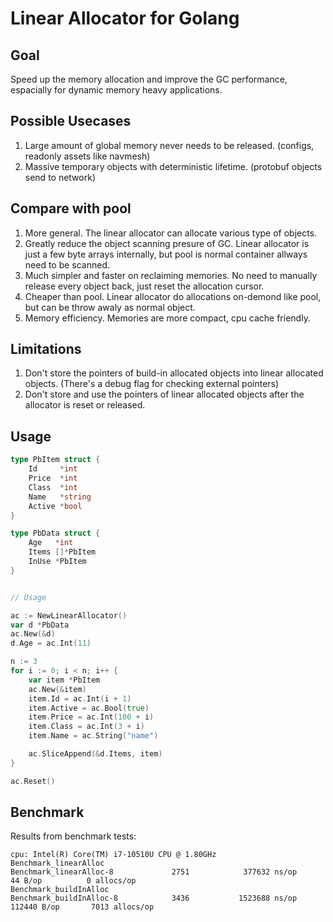 
# Linear Allocator for Golang

## Goal
Speed up the memory allocation and improve the GC performance, espacially for dynamic memory heavy applications.

## Possible Usecases
1. Large amount of global memory never needs to be released. (configs, readonly assets like navmesh)
2. Massive temporary objects with deterministic lifetime. (protobuf objects send to network)

## Compare with pool
1. More general. The linear allocator can allocate various type of objects.
2. Greatly reduce the object scanning presure of GC. Linear allocator is just a few byte arrays internally, but pool is normal container allways need to be scanned. 
3. Much simpler and faster on reclaiming memories. No need to manually release every object back, just reset the allocation cursor.
4. Cheaper than pool. Linear allocator do allocations on-demond like pool, but can be throw awaly as normal object.
5. Memory efficiency. Memories are more compact, cpu cache friendly. 

## Limitations
1. Don't store the pointers of build-in allocated objects into linear allocated objects. (There's a debug flag for checking external pointers)
2. Don't store and use the pointers of linear allocated objects after the allocator is reset or released.



## Usage

```go
type PbItem struct {
	Id     *int
	Price  *int
	Class  *int
	Name   *string
	Active *bool
}

type PbData struct {
	Age   *int
	Items []*PbItem
	InUse *PbItem
}


// Usage

ac := NewLinearAllocator()
var d *PbData
ac.New(&d)
d.Age = ac.Int(11)

n := 3
for i := 0; i < n; i++ {
	var item *PbItem
	ac.New(&item)
	item.Id = ac.Int(i + 1)
	item.Active = ac.Bool(true)
	item.Price = ac.Int(100 + i)
	item.Class = ac.Int(3 + i)
	item.Name = ac.String("name")

	ac.SliceAppend(&d.Items, item)
}

ac.Reset()
```

## Benchmark
Results from benchmark tests:
``` 
cpu: Intel(R) Core(TM) i7-10510U CPU @ 1.80GHz
Benchmark_linearAlloc
Benchmark_linearAlloc-8             2751            377632 ns/op              44 B/op          0 allocs/op
Benchmark_buildInAlloc
Benchmark_buildInAlloc-8            3436           1523688 ns/op          112440 B/op       7013 allocs/op
```
